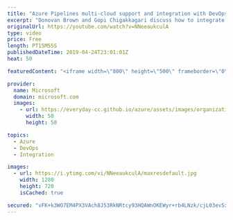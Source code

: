 ```yaml
---
title: "Azure Pipelines multi-cloud support and integration with DevOps tools | Azure Friday"
excerpt: "Donovan Brown and Gopi Chigakkagari discuss how to integrate Azure Pipelines with various 3rd party tools to achieve full DevOps cycle with Multi-cloud support. You can continue to use you existing tools and get Azure Pipelines benefits: application release orchestration, deployment, approvals, and full"
originalUrl: https://youtube.com/watch?v=NNeeaukculA
type: video
price: Free
length: PT15M55S
publishedDateTime: 2019-04-24T23:01:01Z
heat: 50

featuredContent: "<iframe width=\"800\" height=\"500\" frameborder=\"0\" src=\"https://www.youtube.com/embed/NNeeaukculA\" allow=\"accelerometer; autoplay; encrypted-media; gyroscope; picture-in-picture\" allowfullscreen></iframe>"

provider:
  name: Microsoft
  domain: microsoft.com
  images:
    - url: https://everyday-cc.github.io/azure/assets/images/organizations/microsoft.com-50x50.jpg
      width: 50
      height: 50

topics:
  - Azure
  - DevOps
  - Integration

images:
  - url: https://i.ytimg.com/vi/NNeeaukculA/maxresdefault.jpg
    width: 1280
    height: 720
    isCached: true

secured: "vFK+k3WO7EM4PX3VAch8J53RkNRtcy93HQAWnOKEWyr+rb4LNzk/cjL03ev5xw/MZMDp7J14Jvr26LfowRNqACgIgQ2EBmVwwP3DPATkpo8KGP0uPpMEM/Q7lV4Hq0G5AmkDkQUxk5E3St0++T8ETPObRIHQyG2YhZLq7YVhjTW5SVhN94GXQpn0puFj3gJqcACjCOm4W59+uN0QJ1n/1HAZ1k+96Wr7Dv7cQgWWAbigbivQBOxk67ktkqPNpIrH3QKasQYtGIzY26lzPl8g6S7ibIoro8OxhyUkyBn9w/5EpcQunPJuP6XZ2UgMoATXY5aAEsjoN18RK6gxW36Z7UYK4Q3QiQynKHqjWb+X6thsV2GjNgFnki+VTfZjnSMzavTD0dDdSdVeSXN4KFZImHq31MTiwakDEnd78+MTsE0=;aiKuZUbN//Mji8dm9UVQcA=="
---
```


